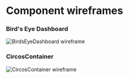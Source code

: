 # Component wireframes

### Bird's Eye Dashboard

![BirdsEyeDashboard wireframe](/docs/wireframes/BirdsEyeDashboard.png)

### CircosContainer

![CircosContainer wireframe](/docs/wireframes/CircosContainer.png)
